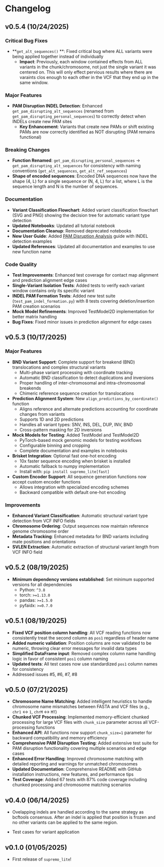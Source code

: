 # Changelog

## v0.5.4 (10/24/2025)

### Critical Bug Fixes
- **`get_alt_sequences()` **: Fixed critical bug where ALL variants were being applied together instead of individually
  - **Impact**: Previously, each window contained effects from ALL variants in the chunk/chromosome, not just the single variant it was centered on. This will only effect pervious results where there are varaints clos enough to each other in the VCF that they end up in the same window.

### Major Features
- **PAM Disruption INDEL Detection**: Enhanced `get_pam_disrupting_alt_sequences` (renamed from `get_pam_disrupting_personal_sequences`) to correctly detect when INDELs create new PAM sites
  - **Key Enhancement**: Variants that create new PAMs or shift existing PAMs are now correctly identified as NOT disrupting (PAM remains functional)

### Breaking Changes
- **Function Renamed**: `get_pam_disrupting_personal_sequences` → `get_pam_disrupting_alt_sequences` for consistency with naming conventions (`get_alt_sequences`, `get_alt_ref_sequences`)
- **Shape of encoded sequences**: Encoded DNA sequences now have the shape (4, L) for a single sequence or (N, 4, L) for a list, where L is the sequence length and N is the number of sequences.

### Documentation
- **Variant Classification Flowchart**: Added variant classification flowchart (SVG and PNG) showing the decision tree for automatic variant type detection
- **Updated Notebooks**: Updated all tutorial notebook
- **Documentation Cleanup**: Removed deprecated notebooks
- **New User Guide**: Added [PAM Disruption Analysis](docs/user_guide/pam_disruption.md) guide with INDEL detection examples
- **Updated References**: Updated all documentation and examples to use new function name

### Code Quality
- **Test Improvements**: Enhanced test coverage for contact map alignment and prediction alignment edge cases
- **Single-Variant Isolation Tests**: Added tests to verify each variant window contains only its specific variant
- **INDEL PAM Formation Tests**: Added new test suite (`test_pam_indel_formation.py`) with 8 tests covering deletion/insertion PAM creation scenarios
- **Mock Model Refinements**: Improved TestModel2D implementation for better matrix handling
- **Bug Fixes**: Fixed minor issues in prediction alignment for edge cases

## v0.5.3 (10/17/2025)

### Major Features
- **BND Variant Support**: Complete support for breakend (BND) translocations and complex structural variants
  - Multi-phase variant processing with coordinate tracking
  - Automatic BND classification to detect duplications and inversions
  - Proper handling of inter-chromosomal and intra-chromosomal breakends
  - Chimeric reference sequence creation for translocations
- **Prediction Alignment System**: New `align_predictions_by_coordinate()` function
  - Aligns reference and alternate predictions accounting for coordinate changes from variants
  - Supports 1D and 2D predictions
  - Handles all variant types: SNV, INS, DEL, DUP, INV, BND
  - Cross-pattern masking for 2D inversions
- **Mock Models for Testing**: Added TestModel and TestModel2D
  - PyTorch-based mock genomic models for testing workflows
  - Configurable binning and cropping
  - Complete documentation and examples in notebooks
- **Brisket Integration**: Optional fast one-hot encoding
  - 10x faster sequence encoding when brisket is installed
  - Automatic fallback to numpy implementation
  - Install with: `pip install supremo_lite[fast]`
- **Custom Encoder Support**: All sequence generation functions now accept custom encoder functions
  - Allows integration with specialized encoding schemes
  - Backward compatible with default one-hot encoding

### Improvements
- **Enhanced Variant Classification**: Automatic structural variant type detection from VCF INFO fields
- **Chromosome Ordering**: Output sequences now maintain reference genome chromosome order
- **Metadata Tracking**: Enhanced metadata for BND variants including mate positions and orientations
- **SVLEN Extraction**: Automatic extraction of structural variant length from VCF INFO field


## v0.5.2 (08/19/2025)

- **Minimum dependency versions established**: Set minimum supported versions for all dependencies
  - Python: `^3.8`
  - torch: `>=1.13.0`
  - pandas: `>=1.5.0`
  - pyfaidx: `>=0.7.0`

## v0.5.1 (08/19/2025)


- **Fixed VCF position column handling**: All VCF reading functions now consistently treat the second column as `pos1` regardless of header name 
- **Added numeric validation**: Position columns are now validated to be numeric, throwing clear error messages for invalid data types
- **Simplified DataFrame input**: Removed complex column name handling logic in favor of consistent `pos1` column naming
- **Updated tests**: All test cases now use standardized `pos1` column names for consistency
- Addressed issues #5, #6, #7, #8

## v0.5.0 (07/21/2025)

- **Chromosome Name Matching**: Added intelligent heuristics to handle chromosome name mismatches between FASTA and VCF files (e.g., `chr1` ↔ `1`, `chrM` ↔ `MT`)
- **Chunked VCF Processing**: Implemented memory-efficient chunked processing for large VCF files with `chunk_size` parameter across all VCF-processing functions
- **Enhanced API**: All functions now support `chunk_size=1` parameter for backward compatibility and memory efficiency
- **Comprehensive PAM Disruption Testing**: Added extensive test suite for PAM disruption functionality covering multiple scenarios and edge cases
- **Enhanced Error Handling**: Improved chromosome matching with detailed reporting and warnings for unmatched chromosomes
- **Updated Documentation**: Comprehensive README with GitHub installation instructions, new features, and performance tips
- **Test Coverage**: Added 67 tests with 87% code coverage including chunked processing and chromosome matching scenarios

## v0.4.0 (06/14/2025)

- Ovelapping indels are handled according to the same strategy as bcftools consensus. After an indel is applied that position is frozen and no other variants can be applied to the same region.

- Test cases for variant application



## v0.1.0 (01/05/2025)

- First release of `supremo_lite`!